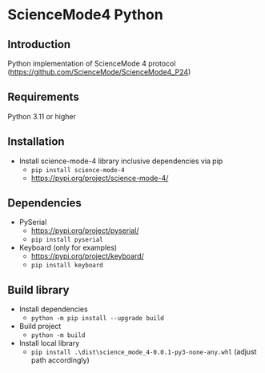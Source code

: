 # ScienceMode4 Python

## Introduction

Python implementation of ScienceMode 4 protocol (https://github.com/ScienceMode/ScienceMode4_P24)

## Requirements

Python 3.11 or higher

## Installation

- Install science-mode-4 library inclusive dependencies via pip
  - `pip install science-mode-4`
  - https://pypi.org/project/science-mode-4/

## Dependencies

- PySerial
  - https://pypi.org/project/pyserial/
  - `pip install pyserial`
- Keyboard (only for examples)
  - https://pypi.org/project/keyboard/
  - `pip install keyboard`

## Build library

- Install dependencies
  - `python -m pip install --upgrade build`
- Build project
  - `python -m build`
- Install local library
  - `pip install .\dist\science_mode_4-0.0.1-py3-none-any.whl` (adjust path accordingly)
